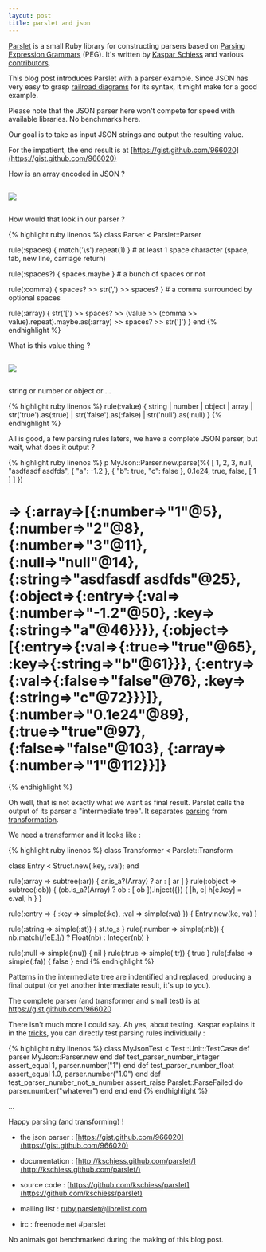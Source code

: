 ```yaml
---
layout: post
title: parslet and json
---
```


[Parslet](https://github.com/kschiess/parslet) is a small Ruby library for
constructing parsers based on [Parsing Expression
Grammars](http://en.wikipedia.org/wiki/Parsing_expression_grammar) (PEG).
It's written by [Kaspar Schiess](http://blog.absurd.li/) and various
[contributors](http://kschiess.github.com/parslet/contribute.html).

This blog post introduces Parslet with a parser example. Since JSON has very
easy to grasp [railroad diagrams](http://json.org/) for its syntax, it might make for a good example.

Please note that the JSON parser here won't compete for speed with available libraries. No benchmarks here.

Our goal is to take as input JSON strings and output the resulting value.

For the impatient, the end result is at [https://gist.github.com/966020](https://gist.github.com/966020)

How is an array encoded in JSON ?

<img src="http://json.org/array.gif" style="margin: 15px 0 15px 0; border: 0;" />

How would that look in our parser ?

{% highlight ruby linenos %}
class Parser < Parslet::Parser

  rule(:spaces) { match('\s').repeat(1) }
    # at least 1 space character (space, tab, new line, carriage return)

  rule(:spaces?) { spaces.maybe }
    # a bunch of spaces or not

  rule(:comma) { spaces? >> str(',') >> spaces? }
    # a comma surrounded by optional spaces

  rule(:array) {
    str('[') >> spaces? >>
    (value >> (comma >> value).repeat).maybe.as(:array) >>
    spaces? >> str(']')
  }
end
{% endhighlight %}

What is this value thing ?

<img src="http://json.org/value.gif" style="margin: 15px 0 15px 0; border: 0;" />

string or number or object or ...

{% highlight ruby linenos %}
rule(:value) {
  string | number |
  object | array |
  str('true').as(:true) | str('false').as(:false) |
  str('null').as(:null)
}
{% endhighlight %}

All is good, a few parsing rules laters, we have a complete JSON parser, but wait, what does it output ?

{% highlight ruby linenos %}
p MyJson::Parser.new.parse(%{
  [ 1, 2, 3, null,
    "asdfasdf asdfds", { "a": -1.2 }, { "b": true, "c": false },
    0.1e24, true, false, [ 1 ] ]
})
# => {:array=>[{:number=>"1"@5}, {:number=>"2"@8}, {:number=>"3"@11}, {:null=>"null"@14}, {:string=>"asdfasdf asdfds"@25}, {:object=>{:entry=>{:val=>{:number=>"-1.2"@50}, :key=>{:string=>"a"@46}}}}, {:object=>[{:entry=>{:val=>{:true=>"true"@65}, :key=>{:string=>"b"@61}}}, {:entry=>{:val=>{:false=>"false"@76}, :key=>{:string=>"c"@72}}}]}, {:number=>"0.1e24"@89}, {:true=>"true"@97}, {:false=>"false"@103}, {:array=>{:number=>"1"@112}}]}
{% endhighlight %}

Oh well, that is not exactly what we want as final result. Parslet calls the output of its parser a "intermediate tree". It separates <a href="http://kschiess.github.com/parslet/parser.html">parsing</a> from <a href="http://kschiess.github.com/parslet/transform.html">transformation</a>.

We need a transformer and it looks like :

{% highlight ruby linenos %}
class Transformer < Parslet::Transform

  class Entry < Struct.new(:key, :val); end

  rule(:array => subtree(:ar)) {
    ar.is_a?(Array) ? ar : [ ar ]
  }
  rule(:object => subtree(:ob)) {
    (ob.is_a?(Array) ? ob : [ ob ]).inject({}) { |h, e| h[e.key] = e.val; h }
  }

  rule(:entry => { :key => simple(:ke), :val => simple(:va) }) {
    Entry.new(ke, va)
  }

  rule(:string => simple(:st)) {
    st.to_s
  }
  rule(:number => simple(:nb)) {
    nb.match(/[eE\.]/) ? Float(nb) : Integer(nb)
  }

  rule(:null => simple(:nu)) { nil }
  rule(:true => simple(:tr)) { true }
  rule(:false => simple(:fa)) { false }
end
{% endhighlight %}

Patterns in the intermediate tree are indentified and replaced, producing a final output (or yet another intermediate result, it's up to you).

The complete parser (and transformer and small test) is at <a href="https://gist.github.com/966020">https://gist.github.com/966020</a>

There isn't much more I could say. Ah yes, about testing. Kaspar explains it in the <a href="http://kschiess.github.com/parslet/tricks.html">tricks</a>, you can directly test parsing rules individually :

{% highlight ruby linenos %}
class MyJsonTest < Test::Unit::TestCase
  def parser
    MyJson::Parser.new
  end
  def test_parser_number_integer
    assert_equal 1, parser.number("1")
  end
  def test_parser_number_float
    assert_equal 1.0, parser.number("1.0")
  end
  def test_parser_number_not_a_number
    assert_raise Parslet::ParseFailed do
      parser.number("whatever")
    end
  end
end
{% endhighlight %}

...

Happy parsing (and transforming) !

* the json parser : [https://gist.github.com/966020](https://gist.github.com/966020)

* documentation : [http://kschiess.github.com/parslet/](http://kschiess.github.com/parslet/)
* source code : [https://github.com/kschiess/parslet](https://github.com/kschiess/parslet)
* mailing list : [ruby.parslet@librelist.com](http://librelist.com/browser/ruby.parslet/)
* irc : freenode.net #parslet

No animals got benchmarked during the making of this blog post.

